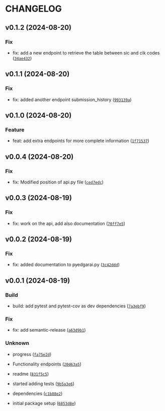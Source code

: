 # CHANGELOG

## v0.1.2 (2024-08-20)

### Fix

* fix: add a new endpoint to retrieve the table between sic and cik codes ([`34ae432`](https://github.com/jfimbett/pyedgarai/commit/34ae43287cb9b75feb4e1698d8fa93f72b47291d))

## v0.1.1 (2024-08-20)

### Fix

* fix: added another endpoint submission_history ([`993139a`](https://github.com/jfimbett/pyedgarai/commit/993139afeb35d161532a3a4cf9abae8258493a00))

## v0.1.0 (2024-08-20)

### Feature

* feat: add extra endpoints for more complete information ([`1f71537`](https://github.com/jfimbett/pyedgarai/commit/1f71537c14ec778c7a0657d7efdd8575e52ea53f))

## v0.0.4 (2024-08-20)

### Fix

* fix: Modified position of api.py file ([`ced7edc`](https://github.com/jfimbett/pyedgarai/commit/ced7edc287506c3e813312b30c35ee147041e556))

## v0.0.3 (2024-08-19)

### Fix

* fix: work on the api, add also documentation ([`70ff7e5`](https://github.com/jfimbett/pyedgarai/commit/70ff7e5e2bdb87ae6b444b179f3ac1d6ba616ce8))

## v0.0.2 (2024-08-19)

### Fix

* fix: added documentation to pyedgarai.py ([`3c42ddd`](https://github.com/jfimbett/pyedgarai/commit/3c42dddc97eee39e050d5b36152a291aaf1c0482))

## v0.0.1 (2024-08-19)

### Build

* build: add pytest and pytest-cov as dev dependencies ([`7a3ebf9`](https://github.com/jfimbett/pyedgarai/commit/7a3ebf95296eb20660470e8440cd59e8358ecc66))

### Fix

* fix: add semantic-release ([`a63d9b1`](https://github.com/jfimbett/pyedgarai/commit/a63d9b1b8846c17835891bf1414322c3143ef083))

### Unknown

* progress ([`fa75e2d`](https://github.com/jfimbett/pyedgarai/commit/fa75e2d269892b0b8aa63ec7bf0fcb920a815fa8))

* Functionality endpoints ([`20d63a5`](https://github.com/jfimbett/pyedgarai/commit/20d63a5119948817277c34a2932b67863e6a99eb))

* readme ([`831f5c5`](https://github.com/jfimbett/pyedgarai/commit/831f5c5899bb4d3201afc51cc344029a52586df8))

* started adding tests ([`9b5a3e6`](https://github.com/jfimbett/pyedgarai/commit/9b5a3e62232c2adbad0609af2d7641095ea96c59))

* dependencies ([`c1b88e2`](https://github.com/jfimbett/pyedgarai/commit/c1b88e27ad5a6a00ae78abb50f17a18d731c801c))

* initial package setup ([`6853d8e`](https://github.com/jfimbett/pyedgarai/commit/6853d8e02c7169e93df574e0cb73d37e6f9a716c))
